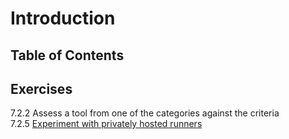 # Introduction

## Table of Contents

## Exercises

7.2.2 Assess a tool from one of the categories against the criteria  
7.2.5 [Experiment with privately hosted runners](https://github.com/effective-platform-engineering/experiment-circleci-private-runners)  
